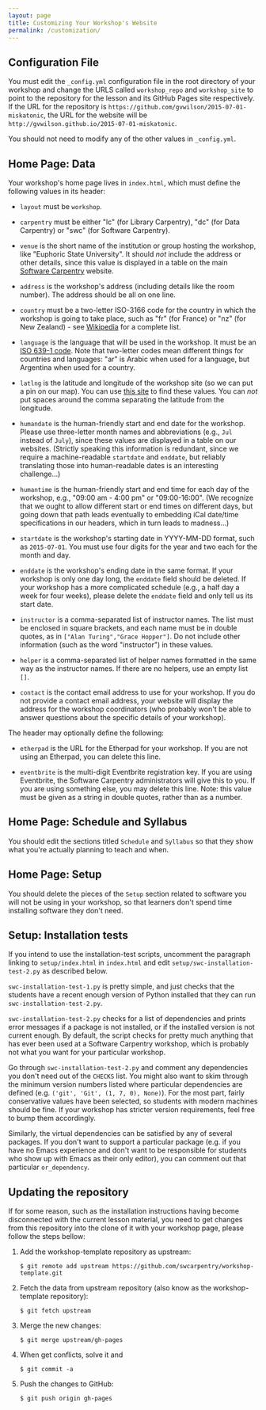 ```yaml
---
layout: page
title: Customizing Your Workshop's Website
permalink: /customization/
---
```

## Configuration File

You must edit the `_config.yml` configuration file in the root directory of your workshop
and change the URLS called `workshop_repo` and `workshop_site`
to point to the repository for the lesson and its GitHub Pages site respectively.
If the URL for the repository is `https://github.com/gvwilson/2015-07-01-miskatonic`,
the URL for the website will be `http://gvwilson.github.io/2015-07-01-miskatonic`.

You should not need to modify any of the other values in `_config.yml`.

## Home Page: Data

Your workshop's home page lives in `index.html`,
which must define the following values in its header:

*   `layout` must be `workshop`.

*   `carpentry` must be either "lc" (for Library Carpentry), "dc"
    (for Data Carpentry) or "swc" (for Software Carpentry).

*   `venue` is the short name of the institution or group hosting the
    workshop, like "Euphoric State University".  It should *not*
    include the address or other details, since this value is
    displayed in a table on the main
    [Software Carpentry](http://software-carpentry.org) website.

*   `address` is the workshop's address (including details like the
    room number). The address should be all on one line.

*   `country` must be a two-letter ISO-3166 code for the country in
    which the workshop is going to take place, such as "fr" (for
    France) or "nz" (for New Zealand) - see [Wikipedia](https://en.wikipedia.org/wiki/ISO_3166-1_alpha-2#Officially_assigned_code_elements)
    for a complete list.

*   `language` is the language that will be used in the workshop.
    It must be an [ISO 639-1 code](https://en.wikipedia.org/wiki/List_of_ISO_639-1_codes).
    Note that two-letter codes mean different things for countries
    and languages: "ar" is Arabic when used for a language, but
    Argentina when used for a country.

*   `latlng` is the latitude and longitude of the workshop site (so we
    can put a pin on our map).  You can use
    [this site](http://itouchmap.com/latlong.html) to find these
    values.  You can *not* put spaces around the comma separating the
    latitude from the longitude.

*  `humandate` is the human-friendly start and end date for the
    workshop.  Please use three-letter month names and abbreviations
    (e.g., `Jul` instead of `July`), since these values are displayed
    in a table on our websites.  (Strictly speaking this information
    is redundant, since we require a machine-readable `startdate` and
    `enddate`, but reliably translating those into human-readable
    dates is an interesting challenge...)

*   `humantime` is the human-friendly start and end time for each day of
    the workshop, e.g., "09:00 am - 4:00 pm" or "09:00-16:00".  (We
    recognize that we ought to allow different start or end times on
    different days, but going down that path leads eventually to
    embedding iCal date/time specifications in our headers, which in
    turn leads to madness...)

*   `startdate` is the workshop's starting date in YYYY-MM-DD format,
    such as `2015-07-01`.  You must use four digits for the year and
    two each for the month and day.

*   `enddate` is the workshop's ending date in the same format.  If your
    workshop is only one day long, the `enddate` field should be deleted.
    If your workshop has a more complicated schedule (e.g., a half day a
    week for four weeks), please delete the `enddate` field and only tell
    us its start date.

*   `instructor` is a comma-separated list of instructor names.  The
    list must be enclosed in square brackets, and each name must be in
    double quotes, as in `["Alan Turing","Grace Hopper"]`.  Do not
    include other information (such as the word "instructor") in these
    values.

*   `helper` is a comma-separated list of helper names formatted in the
    same way as the instructor names.  If there are no helpers, use an
    empty list `[]`.

*   `contact` is the contact email address to use for your workshop.
    If you do not provide a contact email address, your website will
    display the address for the workshop coordinators (who probably
    won't be able to answer questions about the specific details of
    your workshop).

The header may optionally define the following:

*   `etherpad` is the URL for the Etherpad for your workshop.  If you are
    not using an Etherpad, you can delete this line.

*   `eventbrite` is the multi-digit Eventbrite registration key.  If you
    are using Eventbrite, the Software Carpentry administrators will
    give this to you.  If you are using something else, you may delete
    this line.  Note: this value must be given as a string in double
    quotes, rather than as a number.

## Home Page: Schedule and Syllabus

You should edit the sections titled `Schedule` and `Syllabus`
so that they show what you're actually planning to teach and when.

## Home Page: Setup

You should delete the pieces of the `Setup` section
related to software you will not be using in your workshop,
so that learners don't spend time installing software they don't need.

## Setup: Installation tests

If you intend to use the installation-test scripts,
uncomment the paragraph linking to `setup/index.html` in `index.html`
and edit `setup/swc-installation-test-2.py` as described below.

`swc-installation-test-1.py` is pretty simple, and just checks that
the students have a recent enough version of Python installed that
they can run `swc-installation-test-2.py`.

`swc-installation-test-2.py`
checks for a list of dependencies and prints error messages if a
package is not installed, or if the installed version is not current
enough.  By default, the script checks for pretty much anything that
has ever been used at a Software Carpentry workshop, which is probably
not what you want for your particular workshop.

Go through `swc-installation-test-2.py` and
comment any dependencies you don't need out of the `CHECKS` list.  You
might also want to skim through the minimum version numbers listed
where particular dependencies are defined (e.g. `('git', 'Git', (1, 7,
0), None)`).  For the most part, fairly conservative values have been
selected, so students with modern machines should be fine.  If your
workshop has stricter version requirements, feel free to bump them
accordingly.

Similarly, the virtual dependencies can be satisfied by any of several
packages.  If you don't want to support a particular package (e.g. if
you have no Emacs experience and don't want to be responsible for
students who show up with Emacs as their only editor), you can comment
out that particular `or_dependency`.

## Updating the repository

If for some reason,
such as the installation instructions having become disconnected
with the current lesson material,
you need to get changes from this repository
into the clone of it with your workshop page,
please follow the steps bellow:

1.  Add the workshop-template repository as upstream:

        $ git remote add upstream https://github.com/swcarpentry/workshop-template.git

2.  Fetch the data from upstream repository (also know as the workshop-template
    repository):

        $ git fetch upstream

3.  Merge the new changes:

        $ git merge upstream/gh-pages

4.  When get conflicts, solve it and

        $ git commit -a

5.  Push the changes to GitHub:

        $ git push origin gh-pages
